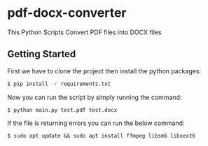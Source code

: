 # pdf-docx-converter
This Python Scripts Convert PDF files into DOCX files

## Getting Started
First we have to clone the project then install the python packages:
```bash
$ pip install -r requirements.txt
```

Now you can run the script by simply running the command:
```shell
$ python main.py test.pdf test.docx
```

If the file is returning errors you can run the below command:
```shell
$ sudo apt update && sudo apt install ffmpeg libsm6 libxext6
```
